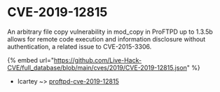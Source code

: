 # CVE-2019-12815

An arbitrary file copy vulnerability in mod_copy in ProFTPD up to 1.3.5b allows for remote code execution and information disclosure without authentication, a related issue to CVE-2015-3306.

{% embed url="https://github.com/Live-Hack-CVE/full_database/blob/main/cves/2019/CVE-2019-12815.json" %}


* lcartey ~> [proftpd-cve-2019-12815](https://www.alice-snow.ru/2019/database/cve-2019-12815/proftpd-cve-2019-12815-lcartey)